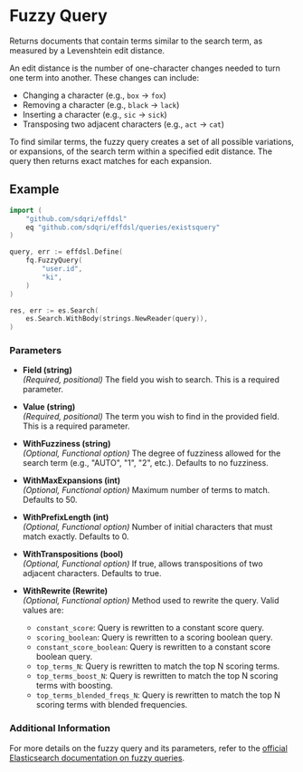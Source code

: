 # Fuzzy Query

Returns documents that contain terms similar to the search term, as measured by a Levenshtein edit distance.

An edit distance is the number of one-character changes needed to turn one term into another. These changes can include:

- Changing a character (e.g., `box` → `fox`)
- Removing a character (e.g., `black` → `lack`)
- Inserting a character (e.g., `sic` → `sick`)
- Transposing two adjacent characters (e.g., `act` → `cat`)

To find similar terms, the fuzzy query creates a set of all possible variations, or expansions, of the search term within a specified edit distance. The query then returns exact matches for each expansion.

## Example

```go
import (
	"github.com/sdqri/effdsl"
	eq "github.com/sdqri/effdsl/queries/existsquery"
)

query, err := effdsl.Define(
    fq.FuzzyQuery(
        "user.id",
        "ki",
    )
)

res, err := es.Search(
    es.Search.WithBody(strings.NewReader(query)),
)

```

### Parameters

*   **Field (string)**  
    _(Required, positional)_ The field you wish to search. This is a required parameter.

*   **Value (string)**  
    _(Required, positional)_ The term you wish to find in the provided field. This is a required parameter.

*   **WithFuzziness (string)**  
    _(Optional, Functional option)_ The degree of fuzziness allowed for the search term (e.g., "AUTO", "1", "2", etc.). Defaults to no fuzziness.

*   **WithMaxExpansions (int)**  
    _(Optional, Functional option)_ Maximum number of terms to match. Defaults to 50.

*   **WithPrefixLength (int)**  
    _(Optional, Functional option)_ Number of initial characters that must match exactly. Defaults to 0.

*   **WithTranspositions (bool)**  
    _(Optional, Functional option)_ If true, allows transpositions of two adjacent characters. Defaults to true.

*   **WithRewrite (Rewrite)**  
    _(Optional, Functional option)_ Method used to rewrite the query. Valid values are:
    *   `constant_score`: Query is rewritten to a constant score query.
    *   `scoring_boolean`: Query is rewritten to a scoring boolean query.
    *   `constant_score_boolean`: Query is rewritten to a constant score boolean query.
    *   `top_terms_N`: Query is rewritten to match the top N scoring terms.
    *   `top_terms_boost_N`: Query is rewritten to match the top N scoring terms with boosting.
    *   `top_terms_blended_freqs_N`: Query is rewritten to match the top N scoring terms with blended frequencies.

### Additional Information

For more details on the fuzzy query and its parameters, refer to the [official Elasticsearch documentation on fuzzy queries](https://www.elastic.co/guide/en/elasticsearch/reference/current/query-dsl-fuzzy-query.html).

